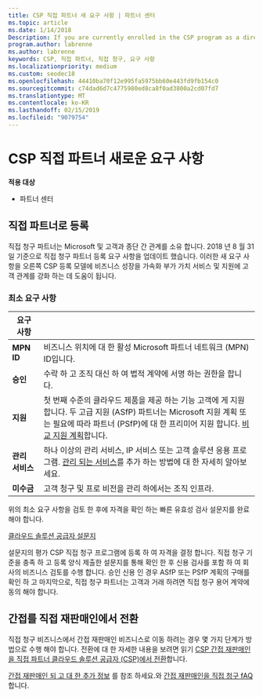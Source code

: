 ```yaml
---
title: CSP 직접 파트너 새 요구 사항 | 파트너 센터
ms.topic: article
ms.date: 1/14/2018
Description: If you are currently enrolled in the CSP program as a direct partner, you should prepare to meet these updated support and services requirements.
program.author: labrenne
ms.author: labrenne
keywords: CSP, 직접 파트너, 직접 청구, 요구 사항
ms.localizationpriority: medium
ms.custom: seodec18
ms.openlocfilehash: 44410ba70f12e995fa5975bb60e443fd9fb154c0
ms.sourcegitcommit: c74dad6d7c4775980ed8ca8f0ad3800a2cd07fd7
ms.translationtype: MT
ms.contentlocale: ko-KR
ms.lasthandoff: 02/15/2019
ms.locfileid: "9079754"
---
```

# <a name="csp-direct-partner-new-requirements"></a>CSP 직접 파트너 새로운 요구 사항

**적용 대상**

- 파트너 센터

## <a name="enroll-as-a-direct-partner"></a>직접 파트너로 등록

직접 청구 파트너는 Microsoft 및 고객과 종단 간 관계를 소유 합니다. 2018 년 8 월 31 일 기준으로 직접 청구 파트너 등록 요구 사항을 업데이트 했습니다. 이러한 새 요구 사항을 오른쪽 CSP 등록 모델에 비즈니스 성장을 가속화 부가 가치 서비스 및 지원에 고객 관계를 강화 하는 데 도움이 됩니다. 

### <a name="minimum-requirements"></a>최소 요구 사항

|**요구 사항**|                             |
|--------------------------------|--------------------------------------------------------------|
|**MPN ID**   |비즈니스 위치에 대 한 활성 Microsoft 파트너 네트워크 (MPN) ID입니다.   |
|**승인**   |수락 하 고 조직 대신 하 여 법적 계약에 서명 하는 권한을 합니다.|
|**지원**  |첫 번째 수준의 클라우드 제품을 제공 하는 기능 고객에 게 지원 합니다. 두 고급 지원 (ASfP) 파트너는 Microsoft 지원 계획 또는 필요에 따라 파트너 (PSfP)에 대 한 프리미어 지원 합니다. [비교 지원 계획](https://partner.microsoft.com/en-US/support/partnersupport)합니다. |
|**관리 서비스**   |하나 이상의 관리 서비스, IP 서비스 또는 고객 솔루션 응용 프로그램. [관리 되는 서비스](https://partner.microsoft.com/en-US/business-opportunities/managed-services-provider)를 추가 하는 방법에 대 한 자세히 알아보세요.|
|**미수금** |고객 청구 및 프로 비전을 관리 하에서는 조직 인프라. 

위의 최소 요구 사항을 검토 한 후에 자격을 확인 하는 빠른 유효성 검사 설문지를 완료 해야 합니다. 

[클라우드 솔루션 공급자 설문지](https://partner.microsoft.com/cloud-solution-provider/assessment)

설문지의 평가 CSP 직접 청구 프로그램에 등록 하 여 자격을 결정 합니다. 직접 청구 기준을 충족 하 고 등록 양식 제출한 설문지를 통해 확인 한 후 신용 검사를 포함 하 여 회사의 비즈니스 검토를 수행 합니다. 승인 신용 인 경우 ASfP 또는 PSfP 계획의 구매를 확인 하 고 마지막으로, 직접 청구 파트너는 고객과 거래 하려면 직접 청구 용어 계약에 동의 해야 합니다.

## <a name="transition-from-direct-to-indirect-reseller"></a>간접를 직접 재판매인에서 전환

직접 청구 비즈니스에서 간접 재판매인 비즈니스로 이동 하려는 경우 몇 가지 단계가 방법으로 수행 해야 합니다. 전환에 대 한 자세한 내용을 보려면 읽기 [CSP 간접 재판매인을 직접 파트너 클라우드 솔루션 공급자 (CSP)에서 전환](transition-direct-to-indirect.md)합니다. 

[간접 재판매인 되 고 대 한 추가 정보](https://assetsprod.microsoft.com/csp-directbill-to-indirect-transition.pdf) 를 참조 하세요.와 [간접 재판매인을 직접 청구 fAQ](http://assetsprod.microsoft.com/mpn/direct-bill-partner-faq.pdf)합니다.